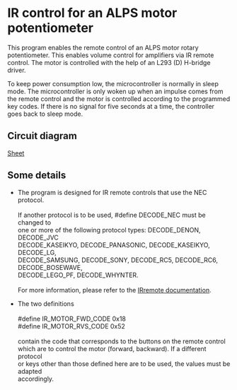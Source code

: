 # IR control for an ALPS motor potentiometer

This program enables the remote control of an ALPS motor rotary potentiometer. This enables volume control for amplifiers via IR remote control. The motor is controlled with the help of an L293 (D) H-bridge driver.

To keep power consumption low, the microcontroller is normally in sleep mode. The microcontroller is only woken up when an impulse comes from the remote control and the motor is controlled according to the programmed key codes. If there is no signal for five seconds at a time, the controller goes back to sleep mode.

## Circuit diagram

[Sheet](https://github.com/DoImant/Stuff/blob/main/ALPS-Drehpoti/ALPS-Potisteuerung.pdf)

## Some details

* The program is designed for IR remote controls that use the NEC protocol.\
 \
If another protocol is to be used, \#define DECODE_NEC must be changed to\
one or more of the following protocol types: DECODE_DENON, DECODE_JVC\
DECODE_KASEIKYO, DECODE_PANASONIC, DECODE_KASEIKYO, DECODE_LG,\
DECODE_SAMSUNG, DECODE_SONY, DECODE_RC5, DECODE_RC6, DECODE_BOSEWAVE,\
DECODE_LEGO_PF, DECODE_WHYNTER.\
\
For more information, please refer to the [IRremote documentation](https://github.com/Arduino-IRremote/Arduino-IRremote).

* The two definitions\
 \
\#define IR_MOTOR_FWD_CODE 0x18  
\#define IR_MOTOR_RVS_CODE 0x52
 \
 \
contain the code that corresponds to the buttons on the remote control\
which are to control the motor (forward, backward). If a different protocol\
or keys other than those defined here are to be used, the values must be adapted\
accordingly.
